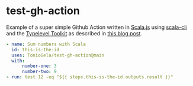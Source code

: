 # test-gh-action

Example of a super simple Github Action written in [Scala.js](https://github.com/scala-js/scala-js) using [scala-cli](https://github.com/VirtusLab/scala-cli) and the [Typelevel Toolkit](https://github.com/typelevel/toolkit) as described in [this blog post](https://toniogela.dev/gh-action-in-scala/).

```yaml
- name: Sum numbers with Scala
  id: this-is-the-id
  uses: TonioGela/test-gh-action@main
  with:
      number-one: 3
      number-two: 9
- run: test 12 -eq "${{ steps.this-is-the-id.outputs.result }}"
```
